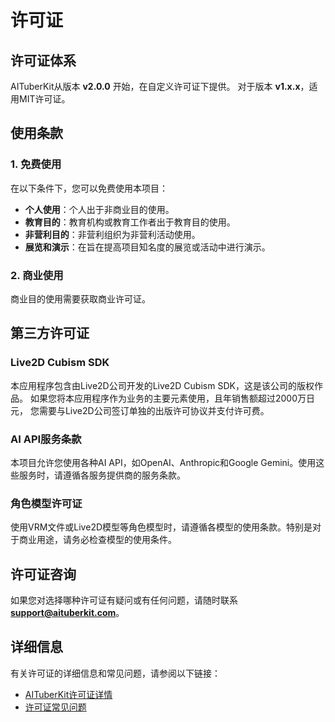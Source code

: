 # 许可证

## 许可证体系

AITuberKit从版本 **v2.0.0** 开始，在自定义许可证下提供。
对于版本 **v1.x.x**，适用MIT许可证。

## 使用条款

### 1. 免费使用

在以下条件下，您可以免费使用本项目：

- **个人使用**：个人出于非商业目的使用。
- **教育目的**：教育机构或教育工作者出于教育目的使用。
- **非营利目的**：非营利组织为非营利活动使用。
- **展览和演示**：在旨在提高项目知名度的展览或活动中进行演示。

### 2. 商业使用

商业目的使用需要获取商业许可证。

## 第三方许可证

### Live2D Cubism SDK

本应用程序包含由Live2D公司开发的Live2D Cubism SDK，这是该公司的版权作品。
如果您将本应用程序作为业务的主要元素使用，且年销售额超过2000万日元，
您需要与Live2D公司签订单独的出版许可协议并支付许可费。

### AI API服务条款

本项目允许您使用各种AI API，如OpenAI、Anthropic和Google Gemini。使用这些服务时，请遵循各服务提供商的服务条款。

### 角色模型许可证

使用VRM文件或Live2D模型等角色模型时，请遵循各模型的使用条款。特别是对于商业用途，请务必检查模型的使用条件。

## 许可证咨询

如果您对选择哪种许可证有疑问或有任何问题，请随时联系 **support@aituberkit.com**。

## 详细信息

有关许可证的详细信息和常见问题，请参阅以下链接：

- [AITuberKit许可证详情](https://github.com/tegnike/aituber-kit/blob/main/docs/license_zh.md)
- [许可证常见问题](https://github.com/tegnike/aituber-kit/blob/main/docs/license-faq_zh.md)
